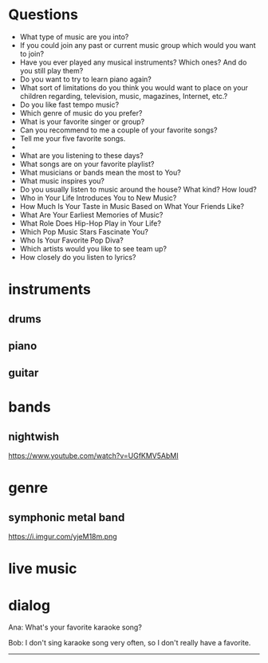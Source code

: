 # Questions
- What type of music are you into?
- If you could join any past or current music group which would you want to join?
- Have you ever played any musical instruments? Which ones? And do you still play them?
- Do you want to try to learn piano again?
- What sort of limitations do you think you would want to place on your children regarding, television, music, magazines, Internet, etc.?
- Do you like fast tempo music?
- Which genre of music do you prefer?
- What is your favorite singer or group?
- Can you recommend to me a couple of your favorite songs?
- Tell me your five favorite songs.
- 
- What are you listening to these days?
- What songs are on your favorite playlist?
- What musicians or bands mean the most to You?
- What music inspires you?
- Do you usually listen to music around the house? What kind? How loud?
- Who in Your Life Introduces You to New Music?
- How Much Is Your Taste in Music Based on What Your Friends Like?
- What Are Your Earliest Memories of Music?
- What Role Does Hip-Hop Play in Your Life?
- Which Pop Music Stars Fascinate You?
- Who Is Your Favorite Pop Diva?
- Which artists would you like to see team up?
- How closely do you listen to lyrics?

# instruments
## drums
## piano
## guitar




# bands

## nightwish
https://www.youtube.com/watch?v=UGfKMV5AbMI

# genre
## symphonic metal band
https://i.imgur.com/yjeM18m.png

# live music



# dialog

Ana: What's your favorite karaoke song?

Bob: I don't sing karaoke song very often, so I don't really have a favorite.

---


